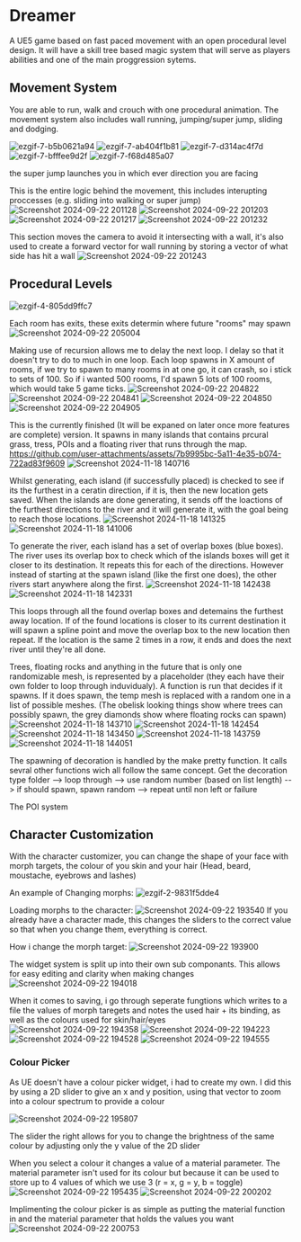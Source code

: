 # Dreamer
A UE5 game based on fast paced movement with an open procedural level design. It will have a skill tree based magic system that will serve as players abilities and one of the main proggression sytems.

## Movement System
You are able to run, walk and crouch with one procedural animation. The movement system also includes wall running, jumping/super jump, sliding and dodging.

![ezgif-7-b5b0621a94](https://github.com/user-attachments/assets/7619d05e-b12b-4505-9155-7ed1b8e7c860)
![ezgif-7-ab404f1b81](https://github.com/user-attachments/assets/8570e488-c533-495d-8eec-422bfc4cc3be)
![ezgif-7-d314ac4f7d](https://github.com/user-attachments/assets/c5ce14db-82df-4526-ba53-0cfc68a94095)
![ezgif-7-bfffee9d2f](https://github.com/user-attachments/assets/8747117b-b98e-4579-a648-261311ac5d53)
![ezgif-7-f68d485a07](https://github.com/user-attachments/assets/7dea635b-d4ff-4faf-8ea4-3affd2b5ebd8)

the super jump launches you in which ever direction you are facing


This is the entire logic behind the movement, this includes interupting proccesses (e.g. sliding into walking or super jump)
![Screenshot 2024-09-22 201128](https://github.com/user-attachments/assets/1391eca9-bee2-42e7-8b0d-90c649567679)
![Screenshot 2024-09-22 201203](https://github.com/user-attachments/assets/9663188b-170a-4c13-8993-fb14679af974)
![Screenshot 2024-09-22 201217](https://github.com/user-attachments/assets/1fdb15dc-2bf3-454d-9bbe-d124d348b007)
![Screenshot 2024-09-22 201232](https://github.com/user-attachments/assets/2a54eb7c-797d-4b65-a856-0bdc809ea5a3)

This section moves the camera to avoid it intersecting with a wall, it's also used to create a forward vector for wall running by storing a vector of what side has hit a wall
![Screenshot 2024-09-22 201243](https://github.com/user-attachments/assets/079f4286-aca1-48ba-80fa-d71f1dacce5c)

## Procedural Levels

![ezgif-4-805dd9ffc7](https://github.com/user-attachments/assets/8ca3fc94-c22e-4a10-af95-a76f7da472d5)

Each room has exits, these exits determin where future "rooms" may spawn
![Screenshot 2024-09-22 205004](https://github.com/user-attachments/assets/2aba4329-aa28-4c28-9d4d-5b07cb624cf2)

Making use of recursion allows me to delay the next loop. I delay so that it doesn't try to do to much in one loop.
Each loop spawns in X amount of rooms, if we try to spawn to many rooms in at one go, it can crash, so i stick to sets of 100.
So if i wanted 500 rooms, I'd spawn 5 lots of 100 rooms, which would take 5 game ticks.
![Screenshot 2024-09-22 204822](https://github.com/user-attachments/assets/409602b1-544d-4c36-8587-3fc53ade69d3)
![Screenshot 2024-09-22 204841](https://github.com/user-attachments/assets/49336946-5c45-4c99-b58a-221ddb3cb099)
![Screenshot 2024-09-22 204850](https://github.com/user-attachments/assets/c0ef6913-d99a-4072-a817-0aebdf00c6a6)
![Screenshot 2024-09-22 204905](https://github.com/user-attachments/assets/58c354d0-0c0b-43b9-9490-1bd3067a5aa7)

This is the currently finished (It will be expaned on later once more features are complete) version.
It spawns in many islands that contains prcural grass, tress, POIs and a floating river that runs through the map. 
https://github.com/user-attachments/assets/7b9995bc-5a11-4e35-b074-722ad83f9609
![Screenshot 2024-11-18 140716](https://github.com/user-attachments/assets/3f0051ce-578f-422d-8426-aa01cb43238b)

Whilst generating, each island (if successfully placed) is checked to see if its the furthest in a ceratin direction, if it is, then the new location gets saved.
When the islands are done generating, it sends off the loactions of the furthest directions to the river and it will generate it, with the goal being to reach those locations.
![Screenshot 2024-11-18 141325](https://github.com/user-attachments/assets/88a124a0-a2f1-4e2f-a495-2e4f32a51a2a)
![Screenshot 2024-11-18 141006](https://github.com/user-attachments/assets/a4418e9f-9d8d-4c83-bc2b-96a87878f8b9)

To generate the river, each island has a set of overlap boxes (blue boxes). The river uses its overlap box to check which of the islands boxes will get it closer to its destination.
It repeats this for each of the directions. However instead of starting at the spawn island (like the first one does), the other rivers start anywhere along the first.
![Screenshot 2024-11-18 142438](https://github.com/user-attachments/assets/4ca84c94-1221-4cd5-9cdc-c7e3a942175d)
![Screenshot 2024-11-18 142331](https://github.com/user-attachments/assets/fe3bf147-2e00-4493-863f-0d5dd31d9876)

This loops through all the found overlap boxes and detemains the furthest away location. If of the found locations is closer to its current destination
it will spawn a spline point and move the overlap box to the new location then repeat. If the location is the same 2 times in a row, it ends and does the next river until they're all done.

Trees, floating rocks and anything in the future that is only one randomizable mesh, is represented by a placeholder (they each have their own folder to loop through induvidualy). 
A function is run that decides if it spawns. If it does spawn, the temp mesh is replaced with a random one in a list of possible meshes.
(The obelisk looking things show where trees can possibly spawn, the grey diamonds show where floating rocks can spawn)
![Screenshot 2024-11-18 143710](https://github.com/user-attachments/assets/2ceffc05-4962-4bd4-84d7-4b1e4ca3737c)
![Screenshot 2024-11-18 142454](https://github.com/user-attachments/assets/6c34673a-969f-40e7-a8af-9bbac5646305)
![Screenshot 2024-11-18 143450](https://github.com/user-attachments/assets/474b5c30-8397-4d7c-be0a-d2e1ae28bdfd)
![Screenshot 2024-11-18 143759](https://github.com/user-attachments/assets/3679c6fd-b1b8-4785-8ac2-b4841a46fc21)
![Screenshot 2024-11-18 144051](https://github.com/user-attachments/assets/948a21c6-ec26-447b-b1d6-22b720c1ca61)

The spawning of decoration is handled by the make pretty function. It calls sevral other functions wich all follow the same concept.
Get the decoration type folder --> loop through --> use random number (based on list length) --> if should spawn, spawn random --> repeat until non left or failure



The POI system



## Character Customization

 With the character customizer, you can change the shape of your face with morph targets, the colour of you skin and your hair (Head, beard, moustache, eyebrows and lashes)

An example of Changing morphs:
![ezgif-2-9831f5dde4](https://github.com/user-attachments/assets/477c823d-4d62-41d0-8bc9-4616f538badb)


Loading morphs to the character:
![Screenshot 2024-09-22 193540](https://github.com/user-attachments/assets/877e2331-f0b0-4c83-8756-be563c626f79)
If you already have a character made, this changes the sliders to the correct value so that when you change them, everything is correct.


How i change the morph target:
![Screenshot 2024-09-22 193900](https://github.com/user-attachments/assets/07e77130-6888-4ef1-b7c9-6714b474e621)


The widget system is split up into their own sub componants. This allows for easy editing and clarity when making changes
![Screenshot 2024-09-22 194018](https://github.com/user-attachments/assets/399862f3-d975-4cde-a28e-6d5a108180f8)


When it comes to saving, i go through seperate fungtions which writes to a file the values of morph taregets and notes the used hair + its binding, as well as the colours used for skin/hair/eyes
![Screenshot 2024-09-22 194358](https://github.com/user-attachments/assets/a6912f3a-36d5-49b7-b5ee-53801b1c0db5)
![Screenshot 2024-09-22 194223](https://github.com/user-attachments/assets/b5798e8d-91de-4fac-8546-cd7834988557)
![Screenshot 2024-09-22 194528](https://github.com/user-attachments/assets/740d0845-773a-42e2-b8ba-cb1d46d2b203)
![Screenshot 2024-09-22 194555](https://github.com/user-attachments/assets/13adce66-84bc-466f-851e-6476bd176cea)

### Colour Picker
As UE doesn't have a colour picker widget, i had to create my own. I did this by using a 2D slider to give an x and y position, 
using that vector to zoom into a colour spectrum to provide a colour

![Screenshot 2024-09-22 195807](https://github.com/user-attachments/assets/ab4535cd-fb41-4950-994b-9a607e5b4f7e)

The slider the right allows for you to change the brightness of the same colour by adjusting only the y value of the 2D slider


When you select a colour it changes a value of a material parameter. The material parameter isn't used for its colour but because it can be used to store up to 4 values of which we use 3 (r = x, g = y, b = toggle)
![Screenshot 2024-09-22 195435](https://github.com/user-attachments/assets/1867c48f-8399-4e19-9635-7f04c642e1ea)
![Screenshot 2024-09-22 200202](https://github.com/user-attachments/assets/f66f2add-8fa9-40ef-baf4-067a363ef7a1)

Implimenting the colour picker is as simple as putting the material function in and the material parameter that holds the values you want
![Screenshot 2024-09-22 200753](https://github.com/user-attachments/assets/70bcb03f-9802-4d2d-a5bf-c1c4168fbcbf)
